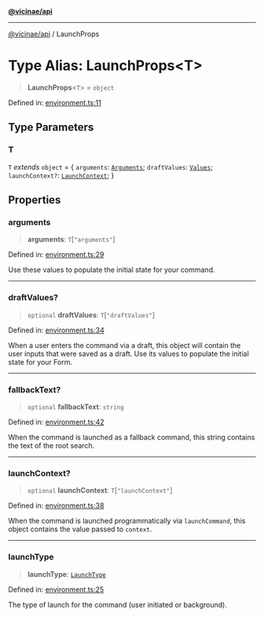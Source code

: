 [**@vicinae/api**](../README.md)

***

[@vicinae/api](../README.md) / LaunchProps

# Type Alias: LaunchProps\<T\>

> **LaunchProps**\<`T`\> = `object`

Defined in: [environment.ts:11](https://github.com/vicinaehq/vicinae/blob/c742d5fc509336339909dd669955b863f086bf4e/api/src/api/environment.ts#L11)

## Type Parameters

### T

`T` *extends* `object` = \{ `arguments`: [`Arguments`](../interfaces/Arguments.md); `draftValues`: [`Values`](../@vicinae/namespaces/Form/type-aliases/Values.md); `launchContext?`: [`LaunchContext`](../interfaces/LaunchContext.md); \}

## Properties

### arguments

> **arguments**: `T`\[`"arguments"`\]

Defined in: [environment.ts:29](https://github.com/vicinaehq/vicinae/blob/c742d5fc509336339909dd669955b863f086bf4e/api/src/api/environment.ts#L29)

Use these values to populate the initial state for your command.

***

### draftValues?

> `optional` **draftValues**: `T`\[`"draftValues"`\]

Defined in: [environment.ts:34](https://github.com/vicinaehq/vicinae/blob/c742d5fc509336339909dd669955b863f086bf4e/api/src/api/environment.ts#L34)

When a user enters the command via a draft, this object will contain the user inputs that were saved as a draft.
Use its values to populate the initial state for your Form.

***

### fallbackText?

> `optional` **fallbackText**: `string`

Defined in: [environment.ts:42](https://github.com/vicinaehq/vicinae/blob/c742d5fc509336339909dd669955b863f086bf4e/api/src/api/environment.ts#L42)

When the command is launched as a fallback command, this string contains the text of the root search.

***

### launchContext?

> `optional` **launchContext**: `T`\[`"launchContext"`\]

Defined in: [environment.ts:38](https://github.com/vicinaehq/vicinae/blob/c742d5fc509336339909dd669955b863f086bf4e/api/src/api/environment.ts#L38)

When the command is launched programmatically via `launchCommand`, this object contains the value passed to `context`.

***

### launchType

> **launchType**: [`LaunchType`](../enumerations/LaunchType.md)

Defined in: [environment.ts:25](https://github.com/vicinaehq/vicinae/blob/c742d5fc509336339909dd669955b863f086bf4e/api/src/api/environment.ts#L25)

The type of launch for the command (user initiated or background).
